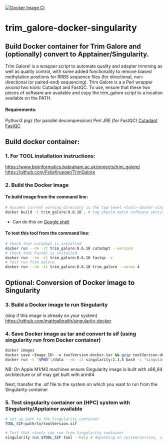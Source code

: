 [![Docker Image CI](https://github.com/mattgalbraith/trim_galore-docker-singularity/actions/workflows/docker-image.yml/badge.svg)](https://github.com/mattgalbraith/trim_galore-docker-singularity/actions/workflows/docker-image.yml)

# trim_galore-docker-singularity

## Build Docker container for Trim Galore and (optionally) convert to Apptainer/Singularity.  

Trim Galore! is a wrapper script to automate quality and adapter trimming as well as quality control, with some added functionality to remove biased methylation positions for RRBS sequence files (for directional, non-directional (or paired-end) sequencing). Trim Galore is a a Perl wrapper around two tools: Cutadapt and FastQC. To use, ensure that these two pieces of software are available and copy the trim_galore script to a location available on the PATH.  
  
#### Requirements:
Python3
pigz (for parallel decompression)
Perl
JRE (for FastQC)
[Cutadapt](https://cutadapt.readthedocs.io/en/stable/index.html)
[FastQC](https://www.bioinformatics.babraham.ac.uk/projects/fastqc/)
  
## Build docker container:  

### 1. For TOOL installation instructions:  
https://www.bioinformatics.babraham.ac.uk/projects/trim_galore/  
https://github.com/FelixKrueger/TrimGalore

### 2. Build the Docker Image

#### To build image from the command line:  
``` bash
# Assumes current working directory is the top-level <tool>-docker-singularity directory
docker build -t trim_galore:0.6.10 . # tag should match software version
```
* Can do this on [Google shell](https://shell.cloud.google.com)

#### To test this tool from the command line:
``` bash
# Check that cutadapt is installed
docker run --rm -it trim_galore:0.6.10 cutadapt --version
# Check that FastQC is installed
docker run --rm -it trim_galore:0.6.10 fastqc -v
# Test run Trim Galore
docker run --rm -it trim_galore:0.6.10 trim_galore --cores 4
```

## Optional: Conversion of Docker image to Singularity  

### 3. Build a Docker image to run Singularity  
(skip if this image is already on your system)  
https://github.com/mattgalbraith/singularity-docker

### 4. Save Docker image as tar and convert to sif (using singularity run from Docker container)  
``` bash
docker images
docker save <Image_ID> -o toolVersion-docker.tar && gzip toolVersion-docker.tar # = IMAGE_ID of <tool> image
docker run -v "$PWD":/data --rm -it singularity:1.1.5 bash -c "singularity build /data/toolVersion.sif docker-archive:///data/toolVersion-docker.tar.gz"
```
NB: On Apple M1/M2 machines ensure Singularity image is built with x86_64 architecture or sif may get built with arm64  

Next, transfer the <tool>.sif file to the system on which you want to run <tool> from the Singularity container  

### 5. Test singularity container on (HPC) system with Singularity/Apptainer available  
``` bash
# set up path to the Singularity container
TOOL_SIF=path/to/toolVersion.sif

# Test that <tool> can run from Singularity container
singularity run $TOOL_SIF tool --help # depending on system/version, singularity may be called apptainer
```